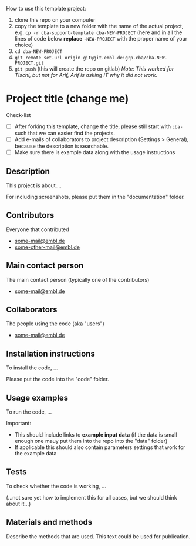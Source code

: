 How to use this template project:
1. clone this repo on your computer
1. copy the template to a new folder with the name of the actual project, e.g.  `cp -r cba-support-template cba-NEW-PROJECT` (here and in all the lines of code below **replace** `-NEW-PROJECT` with the proper name of your choice)
1. `cd cba-NEW-PROJECT`
1. `git remote set-url origin git@git.embl.de:grp-cba/cba-NEW-PROJECT.git`
1. `git push` (this will create the repo on gitlab) _Note: This worked for Tischi, but not for Arif, Arif is asking IT why it did not work._

# Project title (change me)

Check-list
- [ ] After forking this template, change the title, please still start with `cba-` such that we can easier find the projects.
- [ ] Add e-mails of collaborators to project description (Settings > General), because the description is searchable. 
- [ ] Make sure there is example data along with the usage instructions

## Description

This project is about....

For including screenshots, please put them in the "documentation" folder.


## Contributors

Everyone that contributed
- some-mail@embl.de
- some-other-mail@embl.de

## Main contact person

The main contact person (typically one of the contributors)
- some-mail@embl.de

## Collaborators

The people using the code (aka "users")
- some-mail@embl.de

## Installation instructions

To install the code, ...

Please put the code into the "code" folder.

## Usage examples

To run the code, ...

Important: 
- This should include links to **example input data** (if the data is small enough one mauy put them into the repo into the "data" folder)
- If applicable this should also contain parameters settings that work for the example data

## Tests

To check whether the code is working, ...

(...not sure yet how to implement this for all cases, but we should think about it...)

## Materials and methods

Describe the methods that are used. This text could be used for publication.

